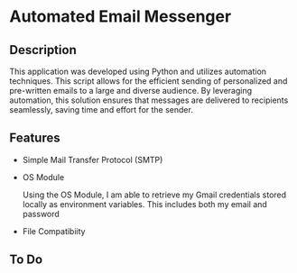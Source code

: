 # Automated Email Messenger

## Description
This application was developed using Python and utilizes automation techniques. 
This script allows for the efficient sending of personalized and pre-written emails to a large and diverse audience. 
By leveraging automation, this solution ensures that messages are delivered to recipients seamlessly, saving time and effort for the sender.

## Features

- Simple Mail Transfer Protocol (SMTP)

- OS Module

  Using the OS Module, I am able to retrieve my Gmail credentials stored locally as environment variables. This includes both my email and password

- File Compatibiity


## To Do
